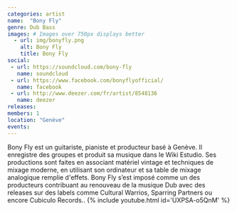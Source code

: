 ```yaml
---
categories: artist
name:  "Bony Fly"
genre: Dub Bass
images: # Images over 750px displays better
  - url: img/bonyfly.png
    alt: Bony Fly
    title: Bony Fly
social:
 - url: https://soundcloud.com/bony-fly
   name: soundcloud
 - url: https://www.facebook.com/bonyflyofficial/
   name: facebook
 - url: http://www.deezer.com/fr/artist/8548136
   name: deezer
releases:
members: 1
location: "Genève"
events: 
---
```

Bony Fly est un guitariste, pianiste et producteur basé à Genève. Il enregistre des groupes et produit sa musique dans le Wiki Estudio. Ses productions sont faites en associant matériel vintage et techniques de mixage moderne, en utilisant son ordinateur et sa table de mixage analogique remplie d'effets. Bony Fly s’est imposé comme un des producteurs contribuant au renouveau de la musique Dub avec des releases sur des labels comme Cultural Warrios, Sparring Partners ou encore Cubiculo Records..
{% include youtube.html id='UXPSA-o5QnM' %}
